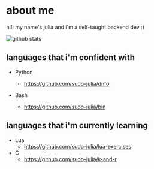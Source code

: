 # about me

hi!! my name's julia and i'm a self-taught backend dev :)

![github stats](https://github-readme-stats.vercel.app/api?username=sudo-julia)

## languages that i'm confident with

- Python
  - <https://github.com/sudo-julia/dnfo>

- Bash
  - <https://github.com/sudo-julia/bin>

## languages that i'm currently learning

- Lua
  - <https://github.com/sudo-julia/lua-exercises>
- C
  - <https://github.com/sudo-julia/k-and-r>

